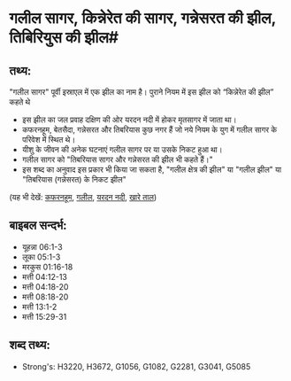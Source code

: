 # गलील सागर, किन्नेरेत की सागर, गन्नेसरत की झील, तिबिरियुस की झील# 

## तथ्य: ##

"गलील सागर" पूर्वी इस्राएल में एक झील का नाम है। पुराने नियम में इस झील को “किन्नेरेत की झील” कहते थे

* इस झील का जल प्रवाह दक्षिण की ओर यरदन नदी में होकर मृतसागर में जाता था।
* कफरनहूम, बेतसैदा, गन्नेसरत और तिबरियास कुछ नगर हैं जो नये नियम के युग में गलील सागर के परिवेश में स्थित थे।
* यीशु के जीवन की अनेक घटनाएं गलील सागर पर या उसके निकट हुआ था।
* गलील सागर को "तिबरियास सागर और गन्नेसरत की झील भी कहते हैं।"
* इस शब्द का अनुवाद इस प्रकार भी किया जा सकता है, "गलील क्षेत्र की झील" या "गलील झील" या "तिबरियास (गन्नेसरत) के निकट झील"

(यह भी देखें: [कफरनहूम](../capernaum.md), [गलील](../galilee.md), [यरदन नदी](../jordanriver.md), [खारे ताल](../saltsea.md))

## बाइबल सन्दर्भ: ##

* यूहन्ना 06:1-3
* लूका 05:1-3
* मरकुस 01:16-18
* मत्ती 04:12-13
* मत्ती 04:18-20
* मत्ती 08:18-20
* मत्ती 13:1-2
* मत्ती 15:29-31

## शब्द तथ्य: ##

* Strong's: H3220, H3672, G1056, G1082, G2281, G3041, G5085
